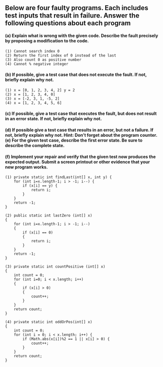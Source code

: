 ## Below are four faulty programs. Each includes test inputs that result in failure. Answer the following questions about each program

#### (a) Explain what is wrong with the given code. Describe the fault precisely by proposing a modification to the code.
    
    (1) Cannot search index 0
    (2) Return the first index of 0 instead of the last
    (3) Also count 0 as positive number
    (4) Cannot % negative integer

#### (b) If possible, give a test case that does not execute the fault. If not, briefly explain why not.

    (1) x = [0, 1, 2, 3, 4, 2] y = 2
    (2) x = [1, 2, 3, 4, 0]
    (3) x = [-2, 3, 1, -5, 2]
    (4) x = [1, 2, 3, 4, 5, 6]

#### (c) If possible, give a test case that executes the fault, but does not result in an error state. If not, briefly explain why not.

#### (d) If possible give a test case that results in an error, but not a failure. If not, briefly explain why not. Hint: Don’t forget about the program counter.(e) For the given test case, describe the first error state. Be sure to describe the complete state.

#### (f) Implement your repair and verify that the given test now produces the expected output. Submit a screen printout or other evidence that your new program works.

    (1) private static int findLast(int[] x, int y) {
        for (int i=x.length-1; i > -1; i--) {
            if (x[i] == y) {
                return i;
            }
        }
        return -1;
    }

    (2) public static int lastZero (int[] x)
    {
        for (int i=x.length-1; i > -1; i--)
        {
            if (x[i] == 0)
            {
                return i;
            }
        }
        return -1;
    }

    (3) private static int countPositive (int[] x)
    {
        int count = 0;
        for (int i=0; i < x.length; i++)
        {
            if (x[i] > 0)
            {
                count++;
            }
        }
        return count;
    }

    (4) private static int oddOrPos(int[] x)
    {
        int count = 0;
        for (int i = 0; i < x.length; i++) {
            if (Math.abs(x[i])%2 == 1 || x[i] > 0) {
                count++;
            }
        }
        return count;
    }